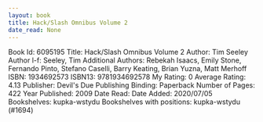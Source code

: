```yaml
---
layout: book
title: Hack/Slash Omnibus Volume 2
date_read: None
---
```


Book Id: 6095195
Title: Hack/Slash Omnibus Volume 2
Author: Tim Seeley
Author l-f: Seeley, Tim
Additional Authors: Rebekah Isaacs, Emily  Stone, Fernando Pinto, Stefano Caselli, Barry Keating, Brian Yuzna, Matt Merhoff
ISBN: 1934692573
ISBN13: 9781934692578
My Rating: 0
Average Rating: 4.13
Publisher: Devil's Due Publishing
Binding: Paperback
Number of Pages: 422
Year Published: 2009
Date Read: 
Date Added: 2020/07/05
Bookshelves: kupka-wstydu
Bookshelves with positions: kupka-wstydu (#1694)

